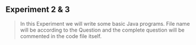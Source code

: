 ## Experiment 2 & 3
> In this Experiment we will write some basic Java programs.
> File name will be according to the Question and the complete question will be commented in the code file itself.